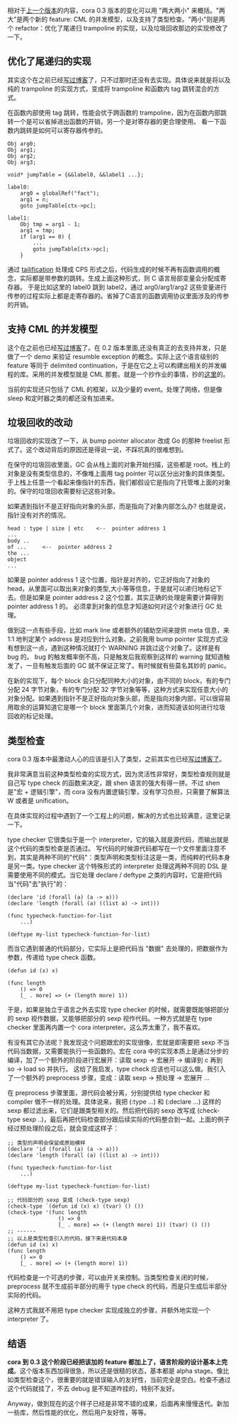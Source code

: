 

相对于[上一个版本](cora-0.2.md)的内容，cora 0.3 版本的变化可以用 "两大两小" 来概括。"两大"是两个新的 feature: CML 的并发模型，以及支持了类型检查。"两小"则是两个 refactor：优化了尾递归 trampoline 的实现，以及垃圾回收那边的实现修改了一下。

## 优化了尾递归的实现

其实这个在之前已经[写过博客](tail-call-in-c.md)了，只不过那时还没有去实现。具体说来就是将以及纯的 trampoline 的实现方式，变成将 trampoline 和函数内 tag 跳转混合的方式。

在函数内部使用 tag 跳转，性能会优于跨函数的 trampoline，因为在函数内部跳转一个是可以省掉进出函数的开销，另一个是对寄存器的更合理使用。
看一下函数内跳转是如何可以寄存器传参的。

```
Obj arg0;
Obj arg1;
Obj arg2;
Obj arg3;

void* jumpTable = {&&label0, &&label1 ...};

label0:
    arg0 = globalRef("fact");
    arg1 = n;
    goto jumpTable[ctx->pc];

label1:
    Obj tmp = arg1 - 1;
    arg1 = tmp;
    if (arg1 == 0) {
        ...
        goto jumpTable[ctx->pc];
    }
```


通过 [tailification](tailfication-delimited-continuation.md) 处理成 CPS 形式之后，代码生成的时候不再有函数调用的概念，实际都是带参数的跳转。生成上面这种形式，则 C 语言局部变量会分配成寄存器。
于是比如这里的 label0 跳到 label2，通过 arg0/arg1/arg2 这些变量进行传参的过程实际上都是走寄存器的。省掉了C语言的函数调用协议里面涉及的传参的开销。

## 支持 CML 的并发模型


这个在之前也已经[写过博客](cml-vs-go.md)了。在 0.2 版本里面,还没有真正的去支持并发，只是做了一个 demo 来验证 resumble exception 的概念。实际上这个语言级别的 feature 等同于 delimited continuation，于是在它之上可以构建出相关的并发编程的库。采用的并发模型就是 CML 那套。就是一个抄作业的事情，抄的[这里](https://wingolog.org/archives/2018/05/16/lightweight-concurrency-in-lua)的。


当前的实现还只包括了 CML 的框架，以及少量的 event。处理了网络，但是像 sleep 和定时器之类的都还没有加进来。


## 垃圾回收的改动

垃圾回收的实现改了一下，从 bump pointer allocator 改成 Go 的那种 freelist 形式了。这个改动背后的原因还是得说一说，不踩坑真的很难想到。

在保守的垃圾回收里面，GC 会从栈上面的对象开始扫描，这些都是 root。栈上的对象是没有类型信息的，不像堆上面用 tag pointer 可以区分出对象的具体类型。
于上栈上任意一个看起来像指针的东西，我们都假设它是指向了托管堆上面的对象的。保守的垃圾回收需要标记这些对象。

如果遇到指针不是正好指向对象的头部，而是指向了对象内部怎么办? 也就是说，指针没有对齐的情况。

```
head : type | size | etc    <--  pointer address 1
...
body ..
of ...     <--  pointer address 2
the ...
object
...

```

如果是 pointer address 1 这个位置，指针是对齐的，它正好指向了对象的 head，从里面可以取出来对象的类型,大小等等信息，于是就可以递归地标记下去。但是如果是 pointer address 2 这个位置，其实正确的处理是需要计算得到 pointer address 1 的。
必须拿到对象的信息才知道如何对这个对象进行 GC 处理。

做到这一点有些手段，比如 mark line 或者额外的辅助空间来提供 meta 信息，来 1:1 地判定某个 address 是对应到什么对象。之前我用 bump pointer 实现方式没有想到这一点，遇到这种情况就打个 WARNING 并跳过这个对象了。这样是有 bug 的。
bug 的触发概率倒不高，只是触发后我观察到这样的 warning 就知道触发了，一旦有触发后面的 GC 就不保证正常了。有时候就有些莫名其妙的 panic。

在新的实现下，每个 block 会只分配同种大小的对象，由不同的 block，有的专门分配 24 字节对象，有的专门分配 32 字节对象等等，这种方式来实现任意大小的对象分配。如果遇到指针不是正好指向对象头部，而是指向对象内部，可以很容易用取余的运算知道它是哪一个 block 里面第几个对象，进而知道该如何进行垃圾回收的标记处理。


## 类型检查

cora 0.3 版本中最激动人心的应该是引入了类型，之前其实也已经[写过博客了](type-checker.md)。

我非常满意当前这种类型检查的实现方式，因为灵活性非常好，类型检查规则就是自己写 type check 的函数来决定，跟 shen 语言的强大有得一拼。不过 shen 是"宏 + 逻辑引擎"，而 cora 没有内置逻辑引擎，没有学习负担，只需要了解算法W 或者是 unification。

在具体实现的过程中遇到了一个工程上的问题，解决的方式也比较满意，这里记录一下。

type checker 它很类似于是一个 interpreter，它的输入就是源代码，而输出就是这个代码的类型检查是否通过。
写代码的时候源代码都写在一个文件里面注意不到，其实是两种不同的"代码"：类型声明和类型标注这是一类，而纯粹的代码本身是另一类。type checker 这个特殊形式的 interpreter 处理这两种不同的 DSL 是需要使用不同的模式。当它处理 declare / deftype 之类的内容时，它是把代码当"代码"去"执行"的：

```
(declare 'id (forall (a) (a -> a)))
(declare 'length (forall (a) ((list a) -> int)))

(func typecheck-function-for-list
    ...)

(deftype my-list typecheck-function-for-list)
```

而当它遇到普通的代码部分，它实际上是把代码当 "数据" 去处理的，把数据作为参数，传递给 type check 函数。

```
(defun id (x) x)

(func length
    () => 0
    [_ . more] => (+ (length more) 1))
```

于是，如果是独立于语言之外去实现 type checker 的时候，就需要既能够把部分的 sexp 视作数据，又能够把部分的 sexp 视作代码。一种方式就是在 type checker 里面再内置一个 cora interpreter。这么弄太重了，我不喜欢。

有没有其它办法呢？我发现这个问题跟宏的实现很像，宏就是即需要把 sexp 不当代码当数据，又需要能执行一些函数的。宏在 cora 中的实现本质上是通过分步的编译，加了一个额外的阶段进行宏展开：读取 sexp -> 宏展开 -> 编译到 c 再到 so -> load so 并执行。
这给了我启发，type check 应该也可以这么做。我引入了一个额外的 preprocess 步骤，变成：读取 sexp -> 预处理 -> 宏展开 ...

在 preprocess 步骤里面，源代码会被分离，分别提供给 type checker 和 compiler 做不一样的处理。具体说来，我把 (:type ...) 和 (:declare ...) 这样的 sexp 都过滤出来，它们是跟类型相关的。然后把代码的 sexp 改写成 (check-type sexp ..)，最后再把代码检查部分跟后续实际的代码整合到一起。上面的例子经过预处理阶段之后，就会变成这样子：

```
;; 类型的声明会保留成原始模样
(declare 'id (forall (a) (a -> a)))
(declare 'length (forall (a) ((list a) -> int)))

(func typecheck-function-for-list
    ...)

(deftype my-list typecheck-function-for-list)

;; 代码部分的 sexp 变成 (check-type sexp)
(check-type `(defun id (x) x) (tvar) () ())
(check-type '(func length
                () => 0
                [_ . more] => (+ (length more) 1)) (tvar) () ())
;; ------
;; 以上是类型检查引入的代码，接下来是代码本身
(defun id (x) x)
(func length
    () => 0
    [_ . more] => (+ (length more) 1))
```

代码检查是一个可选的步骤，可以由开关来控制。当类型检查关闭的时候，preprocess 就不生成前半部分的用于 type check 的代码，而是只生成后半部分实际的代码。

这种方式我就不用把 type checker 实现成独立的步骤，并额外地实现一个 interpreter 了。

## 结语

**cora 到 0.3 这个阶段已经把该加的 feature 都加上了，语言阶段的设计基本上完成**。这个版本东西加得很急，所以还是很糙的状态，基本都是 alpha stage。像比如类型检查这个，很重要的就是错误输入的友好性，当前完全是空白。检查不通过这个代码就挂了，不去 debug 是不知道咋挂的，特别不友好。

Anyway，做到现在的这个样子已经是非常不错的成果，后面再来慢慢迭代。新加一些库，然后性能的优化，然后用户友好性，等等。
